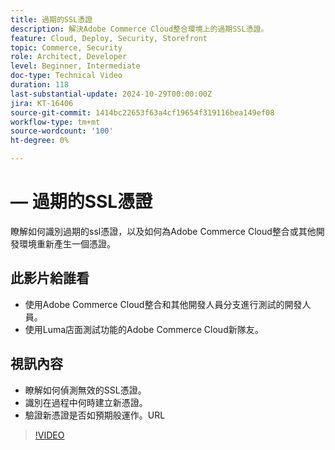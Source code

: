 ```yaml
---
title: 過期的SSL憑證
description: 解決Adobe Commerce Cloud整合環境上的過期SSL憑證。
feature: Cloud, Deploy, Security, Storefront
topic: Commerce, Security
role: Architect, Developer
level: Beginner, Intermediate
doc-type: Technical Video
duration: 118
last-substantial-update: 2024-10-29T00:00:00Z
jira: KT-16406
source-git-commit: 1414bc22653f63a4cf19654f319116bea149ef08
workflow-type: tm+mt
source-wordcount: '100'
ht-degree: 0%

---
```



#  — 過期的SSL憑證

瞭解如何識別過期的ssl憑證，以及如何為Adobe Commerce Cloud整合或其他開發環境重新產生一個憑證。

## 此影片給誰看

- 使用Adobe Commerce Cloud整合和其他開發人員分支進行測試的開發人員。
- 使用Luma店面測試功能的Adobe Commerce Cloud新隊友。

## 視訊內容

- 瞭解如何偵測無效的SSL憑證。
- 識別在過程中何時建立新憑證。
- 驗證新憑證是否如預期般運作。&#x200B;URL

>[!VIDEO](https://video.tv.adobe.com/v/3435751?learn=on)
